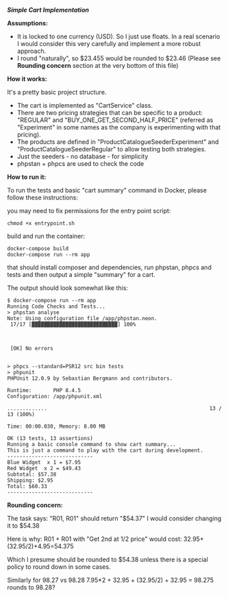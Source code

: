 ***Simple Cart Implementation***

**Assumptions:**
- It is locked to one currency (USD). So I just use floats. In a real scenario I would consider this very carefully and implement a more robust approach.
- I round "naturally", so \$23.455 would be rounded to $23.46 (Please see **Rounding concern** section at the very bottom of this file)



**How it works:**

It's a pretty basic project structure.
- The cart is implemented as "CartService" class.
- There are two pricing strategies that can be specific to a product: "REGULAR" and "BUY_ONE_GET_SECOND_HALF_PRICE" (referred as "Experiment" in some names as the company is experimenting with that pricing).
- The products are defined in "ProductCatalogueSeederExperiment" and "ProductCatalogueSeederRegular" to allow testing both strategies.
- Just the seeders - no database - for simplicity
- phpstan + phpcs are used to check the code


**How to run it:**

To run the tests and basic "cart summary" command in Docker, please follow these instructions:

you may need to fix permissions for the entry point script:
```
chmod +x entrypoint.sh
```

build and run the container:
```
docker-compose build
docker-compose run --rm app
```

that should install composer and dependencies, run phpstan, phpcs and tests
and then output a simple "summary" for a cart.

The output should look somewhat like this:
```
$ docker-compose run --rm app
Running Code Checks and Tests...
> phpstan analyse
Note: Using configuration file /app/phpstan.neon.
 17/17 [▓▓▓▓▓▓▓▓▓▓▓▓▓▓▓▓▓▓▓▓▓▓▓▓▓▓▓▓] 100%


                                                                                                                        
 [OK] No errors                                                                                                         
                                                                                                                        

> phpcs --standard=PSR12 src bin tests
> phpunit
PHPUnit 12.0.9 by Sebastian Bergmann and contributors.

Runtime:       PHP 8.4.5
Configuration: /app/phpunit.xml

.............                                                     13 / 13 (100%)

Time: 00:00.030, Memory: 8.00 MB

OK (13 tests, 13 assertions)
Running a basic console command to show cart summary...
This is just a command to play with the cart during development.
----------------------------
Blue Widget  x 1 = $7.95
Red Widget  x 2 = $49.43
Subtotal: $57.38
Shipping: $2.95
Total: $60.33
----------------------------
```


**Rounding concern:**

The task says: "R01, R01" should return  "\$54.37"
I would consider changing it to \$54.38

Here is why:
R01 + R01 with "Get 2nd at 1/2 price" would cost:
32.95+(32.95/2)+4.95=54.375

Which I presume should be rounded to $54.38 unless there is a special policy to round down in some cases.

Similarly for 98.27 vs 98.28
7.95\*2 + 32.95 + (32.95/2) + 32.95 = 98.275
rounds to 98.28?

